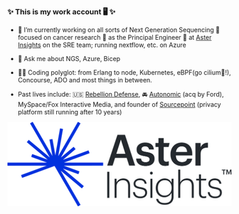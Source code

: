 ### ✨ This is my work account 🖥️ ✨

- 🥽 I’m currently working on all sorts of Next Generation Sequencing 🧬 focused on cancer research 🔬 as the Principal Engineer 👷 at [Aster Insights](https://www.asterinsights.com/) on the SRE team; running nextflow, etc. on Azure

- 💬 Ask me about NGS, Azure, Bicep

- 👨‍💻 Coding polyglot: from Erlang to node, Kubernetes, eBPF(go cilium🐝!), Concourse, ADO and most things in between.

- Past lives include: 🇺🇸 [Rebellion Defense](https://rebelliondefense.com/), 🚘 [Autonomic](https://autonomic.com/) (acq by Ford), MySpace/Fox Interactive Media, and founder of [Sourcepoint](https://sourcepoint.com/) (privacy platform still running after 10 years)

![aster](aster.png)

